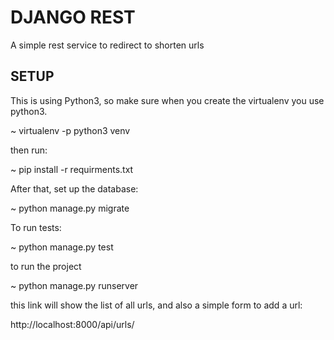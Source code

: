 # DJANGO REST

A simple rest service to redirect to shorten urls

## SETUP

This is using Python3, so make sure when you create the virtualenv you use python3.

~ virtualenv -p python3 venv  

then run:

~ pip install -r requirments.txt

After that, set up the database:

~ python manage.py migrate

To run tests:

~ python manage.py test

to run the project

~ python manage.py runserver

this link will show the list of all urls, and also a simple form to add a url:

http://localhost:8000/api/urls/

